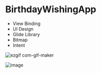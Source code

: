 # BirthdayWishingApp

- View Binding
- UI Design
- Glide Library
- Bitmap 
- Intent

![ezgif com-gif-maker](https://user-images.githubusercontent.com/59710234/215101018-a479ac5f-3fb4-402d-98e6-bc9ef84d9eda.gif)

![image](https://user-images.githubusercontent.com/59710234/215101613-e7bf442f-c38e-4ce9-a0c9-6ddea6f4b2be.png)
